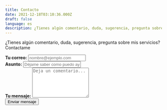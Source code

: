 ```yaml
---
title: Contacto
date: 2021-12-18T03:10:36.000Z
draft: false
language: es
description: ¿Tienes algún comentario, duda, sugerencia, pregunta sobre mis servicios?
---
```


<!-- @format -->

<section class="lg:pb-24">
  <div class="max-w-screen-md px-4 mx-auto">
      <p class="mb-8 font-light text-center text-gray-500 lg:mb-16 dark:text-gray-400 sm:text-xl">¿Tienes algún comentario, duda, sugerencia, pregunta sobre mis servicios?
      Contactame</p>
      <form name="contact" method="POST" data-netlify="true">
  <input type="hidden" name="subject" data-remove-prefix
  value="Registro de contactos" />
          <div class="my-4">
              <label for="email" class="block mb-2 font-medium text-gray-900 text-md dark:text-gray-300"><strong>Tu correo:</strong></label>
              <input type="email" name= "email" id="email" class="shadow-sm bg-gray-50 border border-gray-300 text-gray-900 text-md rounded-lg focus:ring-indigo-500 focus:border-indigo-500 block w-full p-2.5 dark:bg-gray-700 dark:border-gray-600 dark:placeholder-gray-400 dark:text-white dark:focus:ring-indigo-500 dark:focus:border-indigo-500 dark:shadow-sm-light" placeholder="nombre@ejemplo.com" required>
          </div>
          <div class="my-4">
              <label for="subject" class="block mb-2 font-medium text-gray-900 text-md dark:text-gray-300"><strong>Asunto:</strong></label>
              <input type="text" name = "text" id="subject" class="block w-full p-3 text-gray-900 border border-gray-300 rounded-lg shadow-sm text-md bg-gray-50 focus:ring-indigo-500 focus:border-indigo-500 dark:bg-gray-700 dark:border-gray-600 dark:placeholder-gray-400 dark:text-white dark:focus:ring-indigo-500 dark:focus:border-indigo-500 dark:shadow-sm-light" placeholder="Déjame saber como puedo ayudarte" required>
          </div>
          <div class="my-4 sm:col-span-2">
              <label for="message" class="block mb-2 font-medium text-gray-900 text-md dark:text-gray-400"><strong>Tu mensaje:</strong></label>
              <textarea id="message" rows="6" class="block p-2.5 w-full text-md text-gray-900 bg-gray-50 rounded-lg shadow-sm border border-gray-300 focus:ring-indigo-500 focus:border-indigo-500 dark:bg-gray-700 dark:border-gray-600 dark:placeholder-gray-400 dark:text-white dark:focus:ring-indigo-500 dark:focus:border-indigo-500" placeholder="Deja un comentario..."></textarea>
          </div>
          <div class="mt-6 lg:pb-16">
             <button type="submit" name = "submit" class="px-5 py-3 font-bold text-center text-white bg-indigo-600 rounded-lg text-md sm:w-fit hover:bg-indigo-800 focus:ring-4 focus:outline-none focus:ring-indigo-300 dark:bg-indigo-600 dark:hover:bg-indigo-700 dark:focus:ring-indigo-800">Enviar mensaje</button>
          </div>
      </form>
  </div>
</section>


